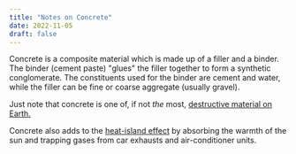 ```yaml
---
title: "Notes on Concrete"
date: 2022-11-05
draft: false
---
```


Concrete is a composite material which is made up of a filler and a binder.
The binder (cement paste) "glues" the filler together to form a synthetic conglomerate.
The constituents used for the binder are cement and water,
while the filler can be fine or coarse aggregate (usually gravel).

Just note that concrete is one of, if not *the* most, [destructive material on
Earth.](https://web.archive.org/web/https://www.theguardian.com/cities/2019/feb/25/concrete-the-most-destructive-material-on-earth)

Concrete also adds to the [heat-island effect](/heat-island-effect)
by absorbing the warmth of the sun
and trapping gases from car exhausts and air-conditioner units.
